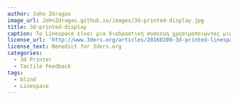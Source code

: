```yaml
---
author: John Zdragas
image_url: JohnZdragas.github.io/images/3d-printed-display.jpg
title: 3d-printed-display
caption: Το Linespace είναι μια διαδραστική συσκευή χρησιμοποιώντας μια κεφαλή 3D εκτύπωσης. Διαθέτει μια περιοχή απεικόνισης 140x100cm, στην οποία δημιουργούνται ανυψωμένες απτικές γραμμές από τον εκτυπωτή 3D. Η διάδραση γίνεται με φωνητικές εντολές και οι χρήστες υπολογιστών με προβλήματα όρασης μπορούν τώρα να διαβάσουν σε γλώσσα Μπράιγ ακριβώς όπως στην επιφάνεια εργασίας τους και σε πραγματικό χρόνο.
license_url: 'http://www.3ders.org/articles/20160209-3d-printed-linespace-display-brings-tactile-imagery-to-the-blind.html'
license_text: Benedict for 3ders.org
categories:
  - 3d Printer
  - Tactile Feedback
tags:
  - blind
  - Linespace
---
```

